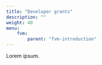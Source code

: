 ```yaml
---
title: "Developer grants"
description: ""
weight: 40
menu:
    fvm:
        parent: "fvm-introduction"
---
```


Lorem ipsum.
